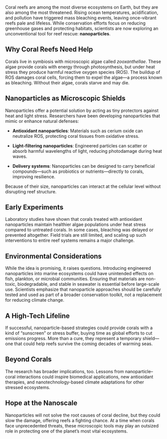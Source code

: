 Coral reefs are among the most diverse ecosystems on Earth, but they are also among the most threatened. Rising ocean temperatures, acidification, and pollution have triggered mass bleaching events, leaving once-vibrant reefs pale and lifeless. While conservation efforts focus on reducing greenhouse gases and protecting habitats, scientists are now exploring an unconventional tool for reef rescue: **nanoparticles**.

## Why Coral Reefs Need Help

Corals live in symbiosis with microscopic algae called _zooxanthellae_. These algae provide corals with energy through photosynthesis, but under heat stress they produce harmful reactive oxygen species (ROS). The buildup of ROS damages coral cells, forcing them to expel the algae—a process known as bleaching. Without their algae, corals starve and may die.

## Nanoparticles as Microscopic Shields

Nanoparticles offer a potential solution by acting as tiny protectors against heat and light stress. Researchers have been developing nanoparticles that mimic or enhance natural defenses:

- **Antioxidant nanoparticles**: Materials such as cerium oxide can neutralize ROS, protecting coral tissues from oxidative stress.
    
- **Light-filtering nanoparticles**: Engineered particles can scatter or absorb harmful wavelengths of light, reducing photodamage during heat waves.
    
- **Delivery systems**: Nanoparticles can be designed to carry beneficial compounds—such as probiotics or nutrients—directly to corals, improving resilience.
    

Because of their size, nanoparticles can interact at the cellular level without disrupting reef structure.

## Early Experiments

Laboratory studies have shown that corals treated with antioxidant nanoparticles maintain healthier algae populations under heat stress compared to untreated corals. In some cases, bleaching was delayed or prevented altogether. Field trials are still limited, and scaling up such interventions to entire reef systems remains a major challenge.

## Environmental Considerations

While the idea is promising, it raises questions. Introducing engineered nanoparticles into marine ecosystems could have unintended effects on fish, plankton, or microbial communities. Ensuring that materials are non-toxic, biodegradable, and stable in seawater is essential before large-scale use. Scientists emphasize that nanoparticle approaches should be carefully tested and used as part of a broader conservation toolkit, not a replacement for reducing climate change.

## A High-Tech Lifeline

If successful, nanoparticle-based strategies could provide corals with a kind of “sunscreen” or stress buffer, buying time as global efforts to cut emissions progress. More than a cure, they represent a temporary shield—one that could help reefs survive the coming decades of warming seas.

## Beyond Corals

The research has broader implications, too. Lessons from nanoparticle–coral interactions could inspire biomedical applications, new antioxidant therapies, and nanotechnology-based climate adaptations for other stressed ecosystems.

## Hope at the Nanoscale

Nanoparticles will not solve the root causes of coral decline, but they could slow the damage, offering reefs a fighting chance. At a time when corals face unprecedented threats, these microscopic tools may play an outsized role in protecting one of the planet’s most vital ecosystems.